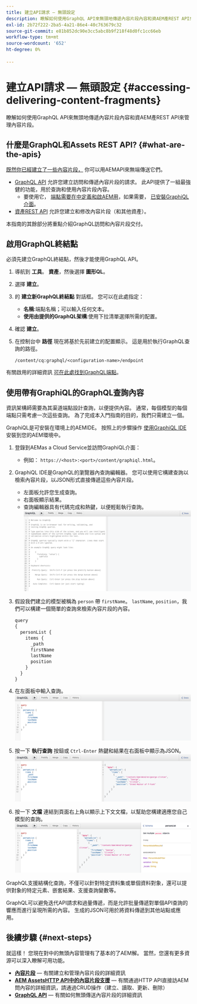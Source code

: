 ```yaml
---
title: 建立API請求 — 無頭設定
description: 瞭解如何使用GraphQL API來無頭地傳遞內容片段內容和資AEM產REST API來管理內容片段。
exl-id: 2b72f222-2ba5-4a21-86e4-40c763679c32
source-git-commit: e81b852dc90e3cc5abc8b9f218f48d0fc1cc66eb
workflow-type: tm+mt
source-wordcount: '652'
ht-degree: 0%

---
```


# 建立API請求 — 無頭設定 {#accessing-delivering-content-fragments}

瞭解如何使用GraphQL API來無頭地傳遞內容片段內容和資AEM產REST API來管理內容片段。

## 什麼是GraphQL和Assets REST API? {#what-are-the-apis}

[既然你已經建立了一些內容片段，](create-content-fragment.md) 你可以用AEMAPI來無端傳送它們。

* [GraphQL API](/help/headless/graphql-api/content-fragments.md) 允許您建立訪問和傳遞內容片段的請求。 此API提供了一組最強健的功能，用於查詢和使用內容片段內容。
   * 要使用它， [端點需要在中定義和啟AEM用](/help/headless/graphql-api/graphql-endpoint.md)，如果需要， [已安裝GraphiQL介面](/help/headless/graphql-api/graphiql-ide.md)。
* [資產REST API](/help/assets/content-fragments/assets-api-content-fragments.md) 允許您建立和修改內容片段（和其他資產）。

本指南的其餘部分將重點介紹GraphQL訪問和內容片段交付。

## 啟用GraphQL終結點

必須先建立GraphQL終結點，然後才能使用GraphQL API。

1. 導航到 **工具**。 **資產**，然後選擇 **圖形QL**。
1. 選擇 **建立**。
1. 的 **建立新GraphQL終結點** 對話框。 您可以在此處指定：
   * **名稱**:端點名稱；可以輸入任何文本。
   * **使用由提供的GraphQL架構**:使用下拉清單選擇所需的配置。
1. 確認 **建立**。
1. 在控制台中 **路徑** 現在將基於先前建立的配置顯示。 這是用於執行GraphQL查詢的路徑。

   ```
   /content/cq:graphql/<configuration-name>/endpoint
   ```

有關啟用的詳細資訊 [可在此處找到GraphQL端點](/help/headless/graphql-api/graphql-endpoint.md)。

## 使用帶有GraphiQL的GraphQL查詢內容

資訊架構師需要為其渠道端點設計查詢，以便提供內容。 通常，每個模型的每個端點只需考慮一次這些查詢。 為了完成本入門指南的目的，我們只需建立一個。

GraphiQL是可安裝在環境上的AEMIDE。 按照上的步驟操作 [使用GraphiQL IDE](/help/headless/graphql-api/graphiql-ide.md) 安裝到您的AEM環境中。

1. 登錄到AEMas a Cloud Service並訪問GraphiQL介面：
   * 例如： `https://<host>:<port>/content/graphiql.html`。

1. GraphiQL IDE是GraphQL的瀏覽器內查詢編輯器。 您可以使用它構建查詢以檢索內容片段，以JSON形式直接傳遞這些內容片段。
   * 左面板允許您生成查詢。
   * 右面板顯示結果。
   * 查詢編輯器具有代碼完成和熱鍵，以便輕鬆執行查詢。
      ![GraphiQL編輯器](../assets/graphiql.png)

1. 假設我們建立的模型被稱為 `person` 帶 `firstName`。 `lastName`, `position`，我們可以構建一個簡單的查詢來檢索內容片段的內容。

   ```text
   query 
   {
     personList {
       items {
         _path
         firstName
         lastName
         position
       }
     }
   }
   ```

1. 在左面板中輸入查詢。
   ![GraphiQL查詢](../assets/graphiql-query.png)

1. 按一下 **執行查詢** 按鈕或 `Ctrl-Enter` 熱鍵和結果在右面板中顯示為JSON。
   ![GraphiQL結果](../assets/graphiql-results.png)

1. 按一下 **文檔** 連結到頁面右上角以顯示上下文文檔，以幫助您構建適應您自己模型的查詢。
   ![GraphiQL文檔](../assets/graphiql-documentation.png)

GraphQL支援結構化查詢，不僅可以針對特定資料集或單個資料對象，還可以提供對象的特定元素、嵌套結果、支援查詢變數等。

GraphQL可以避免迭代API請求和過量傳遞，而是允許批量傳遞對單個API查詢的響應而進行呈現所需的內容。 生成的JSON可用於將資料傳遞到其他站點或應用。

## 後續步驟 {#next-steps}

就這樣！ 您現在對中的無頭內容管理有了基本的了AEM解。 當然，您還有更多資源可以深入瞭解可用功能。

* **[內容片段](/help/assets/content-fragments/content-fragments.md)**  — 有關建立和管理內容片段的詳細資訊
* **[AEM AssetsHTTP API中的內容片段支援](/help/assets/content-fragments/assets-api-content-fragments.md)**  — 有關通過HTTP API直接訪AEM問內容的詳細資訊，請通過CRUD操作（建立、讀取、更新、刪除）
* **[GraphQL API](/help/headless/graphql-api/content-fragments.md)**  — 有關如何無頭傳送內容片段的詳細資訊
